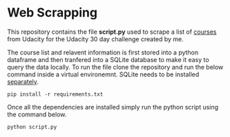 # Web Scrapping
This repository contains the file **script.py** used to scrape a list of [courses](https://www.udacity.com/courses/all?price=Free) from Udacity for the Udacity 30 day challenge created by me.

The course list and relavent information is first stored into a python dataframe and then tranfered into a SQLite database to make it easy to query the data locally. To run the file clone the repository and run the below command inside a virtual environemnt. SQLite needs to be installed [separately](https://www.sqlite.org/download.html). 

```pip install -r requirements.txt```

Once all the dependencies are installed simply run the python script using the command below.

```python script.py```
